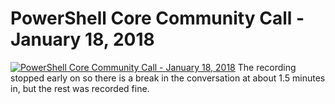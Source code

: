 # PowerShell Core Community Call - January 18, 2018

[![PowerShell Core Community Call - January 18, 2018](https://i4.ytimg.com/vi/SFz-fFue0dg/hqdefault.jpg "PowerShell Core Community Call - January 18, 2018")](https://www.youtube.com/watch?v=SFz-fFue0dg)
The recording stopped early on so there is a break in the conversation at about 1.5 minutes in, but the rest was recorded fine.


